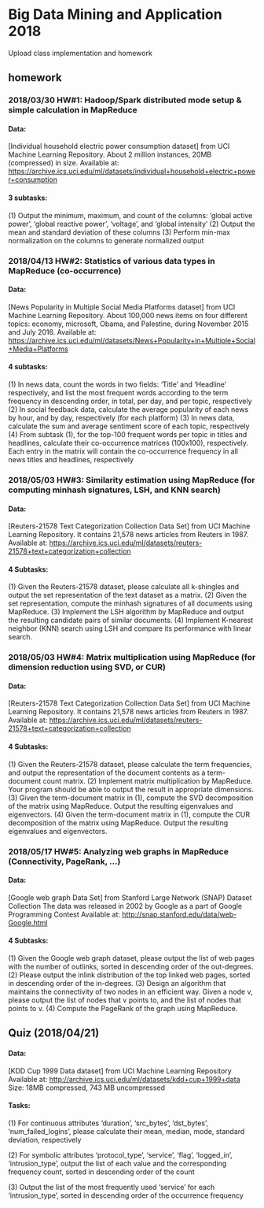 # Big Data Mining and Application 2018
Upload class implementation and homework

## homework

### 2018/03/30 HW#1: Hadoop/Spark distributed mode setup & simple calculation in MapReduce
#### Data:
[Individual household electric power consumption dataset] from UCI Machine Learning Repository.
About 2 million instances, 20MB (compressed) in size.
Available at: https://archive.ics.uci.edu/ml/datasets/individual+household+electric+power+consumption 

#### 3 subtasks:
(1) Output the minimum, maximum, and count of the columns: ‘global active power’, ‘global reactive power’, ‘voltage’, and ‘global intensity’ 
(2) Output the mean and standard deviation of these columns
(3) Perform min-max normalization on the columns to generate normalized output

### 2018/04/13 HW#2: Statistics of various data types in MapReduce (co-occurrence)
#### Data:
[News Popularity in Multiple Social Media Platforms dataset] from UCI Machine Learning Repository.
About 100,000 news items on four different topics: economy, microsoft, Obama, and Palestine, during November 2015 and July 2016.
Available at: https://archive.ics.uci.edu/ml/datasets/News+Popularity+in+Multiple+Social+Media+Platforms 

#### 4 subtasks:
(1) In news data, count the words in two fields: ‘Title’ and ‘Headline’ respectively, and list the most frequent words according to the term frequency in descending order, in total, per day, and per topic, respectively
(2) In social feedback data, calculate the average popularity of each news by hour, and by day, respectively (for each platform)
(3) In news data, calculate the sum and average sentiment score of each topic, respectively
(4) From subtask (1), for the top-100 frequent words per topic in titles and headlines, calculate their co-occurrence matrices (100x100), respectively. Each entry in the matrix will contain the co-occurrence frequency in all news titles and headlines, respectively 

### 2018/05/03 HW#3: Similarity estimation using MapReduce (for computing minhash signatures, LSH, and KNN search) 
#### Data:
[Reuters-21578 Text Categorization Collection Data Set] from UCI Machine Learning Repository.
It contains 21,578 news articles from Reuters in 1987.
Available at: https://archive.ics.uci.edu/ml/datasets/reuters-21578+text+categorization+collection 

#### 4 Subtasks:
(1) Given the Reuters-21578 dataset, please calculate all k-shingles and output the set representation of the text dataset as a matrix.
(2) Given the set representation, compute the minhash signatures of all documents using MapReduce.
(3) Implement the LSH algorithm by MapReduce and output the resulting candidate pairs of similar documents. 
(4) Implement K-nearest neighbor (KNN) search using LSH and compare its performance with linear search.

### 2018/05/03 HW#4: Matrix multiplication using MapReduce (for dimension reduction using SVD, or CUR) 
#### Data:
[Reuters-21578 Text Categorization Collection Data Set] from UCI Machine Learning Repository.
It contains 21,578 news articles from Reuters in 1987.
Available at: https://archive.ics.uci.edu/ml/datasets/reuters-21578+text+categorization+collection 

#### 4 Subtasks:
(1) Given the Reuters-21578 dataset, please calculate the term frequencies, and output the representation of the document contents as a term-document count matrix.
(2) Implement matrix multiplication by MapReduce. Your program  should be able to output the result in appropriate dimensions. 
(3) Given the term-document matrix in (1), compute the SVD decomposition of the matrix using MapReduce. Output the resulting eigenvalues and eigenvectors.
(4) Given the term-document matrix in (1), compute the CUR decomposition of the matrix using MapReduce. Output the resulting eigenvalues and eigenvectors.

### 2018/05/17 HW#5: Analyzing web graphs in MapReduce (Connectivity, PageRank, ...) 
#### Data:
[Google web graph Data Set] from Stanford Large Network (SNAP) Dataset Collection
The data was released in 2002 by Google as a part of Google Programming Contest
Available at: http://snap.stanford.edu/data/web-Google.html 

#### 4 Subtasks:
(1) Given the Google web graph dataset, please output the list of web pages with the number of outlinks, sorted in descending order of the out-degrees.
(2) Please output the inlink distribution of the top linked web pages, sorted in descending order of the in-degrees.
(3) Design an algorithm that maintains the connectivity of two nodes in an efficient way. Given a node v, please output the list of nodes that v points to, and the list of nodes that points to v. 
(4) Compute the PageRank of the graph using MapReduce. 


## Quiz (2018/04/21)

#### Data:
[KDD Cup 1999 Data dataset] from UCI Machine Learning Repository
Available at: http://archive.ics.uci.edu/ml/datasets/kdd+cup+1999+data
Size: 18MB compressed, 743 MB uncompressed

#### Tasks:
(1) For continuous attributes ‘duration’, ‘src_bytes’, ‘dst_bytes’,
‘num_failed_logins’, please calculate their mean, median, mode, standard
deviation, respectively

(2) For symbolic attributes ‘protocol_type’, ‘service’, ‘flag’, ‘logged_in’,
‘intrusion_type’, output the list of each value and the corresponding
frequency count, sorted in descending order of the count

(3) Output the list of the most frequently used ‘service’ for each
‘intrusion_type’, sorted in descending order of the occurrence frequency